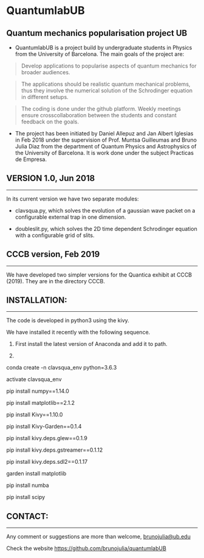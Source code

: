 # QuantumlabUB
## Quantum mechanics popularisation project UB

* QuantumlabUB is a project build by undergraduate students in 
Physics from the University of Barcelona. The main goals of the 
project are:

> Develop applications to popularise aspects of quantum 
mechanics for broader audiences. 

> The applications should be realistic quantum mechanical problems, thus 
they involve the numerical solution of the Schrodinger equation in 
different setups. 

> The coding is done under the github platform. Weekly meetings ensure crosscollaboration between the students and constant feedback on the goals. 


* The project has been initiated by Daniel Allepuz and Jan Albert Iglesias 
in Feb 2018 under the supervision of Prof. Muntsa Guilleumas and 
Bruno Julia Diaz from the department of Quantum Physics and Astrophysics 
of the University of Barcelona. It is work done under the subject Practicas 
de Empresa. 

## VERSION 1.0, Jun 2018
---------------------

In its current version we have two separate modules:

- clavsqua.py, which solves the evolution of a gaussian wave packet on a configurable external trap in one dimension. 

- doubleslit.py, which solves the 2D time dependent Schrodinger equation with 
a configurable grid of slits. 


## CCCB version, Feb 2019
----------------------------

We have developed two simpler versions for the Quantica exhibit at CCCB (2019). 
They are in the directory CCCB.

## INSTALLATION:
---------------------

The code is developed in python3 using the kivy.  

We have installed it recently with the following sequence.

1) First install the latest version of Anaconda and add it to path.

2) 
conda create -n clavsqua_env python=3.6.3

activate clavsqua_env

pip install numpy==1.14.0

pip install matplotlib==2.1.2

pip install Kivy==1.10.0

pip install Kivy-Garden==0.1.4

pip install kivy.deps.glew==0.1.9

pip install kivy.deps.gstreamer==0.1.12

pip install kivy.deps.sdl2==0.1.17

garden install matplotlib

pip install numba

pip install scipy

## CONTACT:
---------------------
Any comment or suggestions are more than welcome, brunojulia@ub.edu

Check the website https://github.com/brunojulia/quantumlabUB

